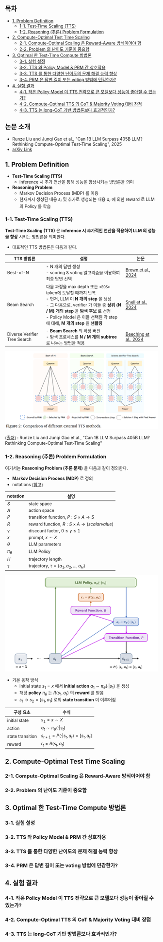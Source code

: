 ## 목차

* [1. Problem Definition](#1-problem-definition)
  * [1-1. Test-Time Scaling (TTS)](#1-1-test-time-scaling-tts)
  * [1-2. Reasoning (추론) Problem Formulation](#1-2-reasoning-추론-problem-formulation)
* [2. Compute-Optimal Test Time Scaling](#2-compute-optimal-test-time-scaling)
  * [2-1. Compute-Optimal Scaling 은 Reward-Aware 방식이어야 함](#2-1-compute-optimal-scaling-은-reward-aware-방식이어야-함)
  * [2-2. Problem 의 난이도 기준이 중요함](#2-2-problem-의-난이도-기준이-중요함)
* [3. Optimal 한 Test-Time Compute 방법론](#3-optimal-한-test-time-compute-방법론)
  * [3-1. 실험 설정](#3-1-실험-설정)
  * [3-2. TTS 와 Policy Model & PRM 간 상호작용](#3-2-tts-와-policy-model--prm-간-상호작용)
  * [3-3. TTS 를 통한 다양한 난이도의 문제 해결 능력 향상](#3-3-tts-를-통한-다양한-난이도의-문제-해결-능력-향상)
  * [3-4. PRM 은 답변 길이 또는 voting 방법에 민감한가?](#3-4-prm-은-답변-길이-또는-voting-방법에-민감한가)
* [4. 실험 결과](#4-실험-결과)
  * [4-1. 작은 Policy Model 이 TTS 전략으로 큰 모델보다 성능이 좋아질 수 있는가?](#4-1-작은-policy-model-이-tts-전략으로-큰-모델보다-성능이-좋아질-수-있는가)
  * [4-2. Compute-Optimal TTS 의 CoT & Majority Voting 대비 장점](#4-2-compute-optimal-tts-의-cot--majority-voting-대비-장점)
  * [4-3. TTS 는 long-CoT 기반 방법론보다 효과적인가?](#4-3-tts-는-long-cot-기반-방법론보다-효과적인가)

## 논문 소개

* Runze Liu and Junqi Gao et al., "Can 1B LLM Surpass 405B LLM? Rethinking Compute-Optimal Test-Time Scaling", 2025
* [arXiv Link](https://arxiv.org/pdf/2502.06703)

## 1. Problem Definition

* **Test-Time Scaling (TTS)**
  * inference 시 추가 연산을 통해 성능을 향상시키는 방법론을 의미
* **Reasoning Problem**
  * Markov Decision Process (MDP) 를 이용
  * 현재까지 생성된 내용 $s_t$ 및 추가로 생성되는 내용 $a_t$ 에 의한 reward 로 LLM 의 Policy 를 학습 

### 1-1. Test-Time Scaling (TTS)

**Test-Time Scaling (TTS)** 은 **inference 시 추가적인 연산을 적용하여 LLM 의 성능을 향상** 시키는 방법론을 의미한다.

* 대표적인 TTS 방법론은 다음과 같다.

| TTS 방법론                      | 설명                                                                                                                                                                                                                       | 논문                                                                                                      |
|------------------------------|--------------------------------------------------------------------------------------------------------------------------------------------------------------------------------------------------------------------------|---------------------------------------------------------------------------------------------------------|
| Best-of-N                    | - N 개의 답변 생성<br>- scoring & voting 알고리즘을 이용하여 최종 답변 선택                                                                                                                                                                   | [Brown et al., 2024](https://arxiv.org/pdf/2407.21787)                                                  |
| Beam Search                  | 다음 과정을 max depth 또는 ```<EOS>``` token에 도달할 때까지 반복<br>- 먼저, LLM 이 **N 개의 step** 을 생성<br>- 그 다음으로, verifier 가 이들 중 **상위 (N / M) 개의 step** 을 **탐색 후보** 로 선정<br>- Policy Model 은 이들 선택된 각 step 에 대해, **M 개의 step** 을 **샘플링** | [Snell et al., 2024](https://arxiv.org/pdf/2408.03314)                                                  |
| Diverse Verifier Tree Search | - **Beam Search** 의 확장 버전<br>- 탐색 프로세스를 **N / M 개의 subtree** 로 나누는 방법을 적용                                                                                                                                                | [Beeching et al., 2024](https://huggingface.co/spaces/HuggingFaceH4/blogpost-scaling-test-time-compute) |

![image](../images/LLM_1B_surpass_405B_1.PNG)

[(출처)](https://arxiv.org/pdf/2502.06703) : Runze Liu and Junqi Gao et al., "Can 1B LLM Surpass 405B LLM? Rethinking Compute-Optimal Test-Time Scaling"

### 1-2. Reasoning (추론) Problem Formulation

여기서는 **Reasoning Problem (추론 문제)** 을 다음과 같이 정의한다.

* **Markov Decision Process (MDP)** 로 정의
* notations [(참고)](%5B2025.05.14%5D%20A%20Tutorial%20on%20LLM%20Reasoning%20-%20Relevant%20Methods%20behind%20ChatGPT%20o1.md#3-2-self-reinforced-training)

| notation     | 설명                                                      |
|--------------|---------------------------------------------------------|
| $S$          | state space                                             |
| $A$          | action space                                            |
| $P$          | transition function, $P : S \times A → S$               |
| $R$          | reward function, $R : S \times A → (scalar value)$      |
| $\gamma$     | discount factor, $0 \le \gamma \le 1$                   |
| $x$          | prompt, $x \sim X$                                      |
| $\theta$     | LLM parameters                                          |
| $\pi_\theta$ | LLM Policy                                              |
| $H$          | trajectory length                                       |
| $\tau$       | trajectory, $\tau = \lbrace a_1, a_2, ..., a_H \rbrace$ |

![image](../images/LLM_1B_surpass_405B_2.PNG)

* 기본 동작 방식
  * initial state $s_1 = x$ 에서 **initial action** $a_1 \sim \pi_\theta(·|s_1)$ 을 생성
  * 해당 **policy** $\pi_\theta$ 는 $R(s_1, a_1)$ 의 **reward** 를 받음
  * $s_1$ → $s_2 = [s_1, a_1]$ 로의 **state transition** 이 이루어짐

| 구성 요소            | 수식                                           |
|------------------|----------------------------------------------|
| initial state    | $s_1 = x \sim X$                             |
| action           | $a_t \sim \pi_\theta (· \vert s_t)$          |
| state transition | $s_{t+1} = P(· \vert s_t, a_t) = [s_t, a_t]$ |
| reward           | $r_t = R(s_t, a_t)$                          |

## 2. Compute-Optimal Test Time Scaling

### 2-1. Compute-Optimal Scaling 은 Reward-Aware 방식이어야 함

### 2-2. Problem 의 난이도 기준이 중요함

## 3. Optimal 한 Test-Time Compute 방법론

### 3-1. 실험 설정

### 3-2. TTS 와 Policy Model & PRM 간 상호작용

### 3-3. TTS 를 통한 다양한 난이도의 문제 해결 능력 향상

### 3-4. PRM 은 답변 길이 또는 voting 방법에 민감한가?

## 4. 실험 결과

### 4-1. 작은 Policy Model 이 TTS 전략으로 큰 모델보다 성능이 좋아질 수 있는가?

### 4-2. Compute-Optimal TTS 의 CoT & Majority Voting 대비 장점

### 4-3. TTS 는 long-CoT 기반 방법론보다 효과적인가?